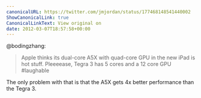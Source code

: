 ```yaml
---
canonicalURL: https://twitter.com/jmjordan/status/177468148541440002
ShowCanonicalLink: true
CanonicalLinkText: View original on
date: 2012-03-07T18:57:58+00:00
---
```

@bodingzhang:

> Apple thinks its dual-core A5X with quad-core GPU in the new iPad is hot stuff. Pleeeease, Tegra 3 has 5 cores and a 12 core GPU #laughable

The only problem with that is that the A5X gets 4x better performance than the Tegra 3.